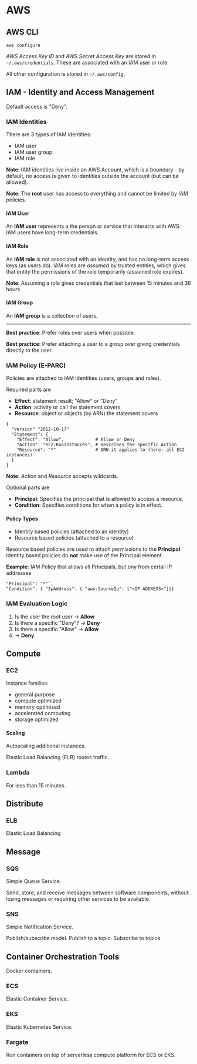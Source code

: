 # AWS

## AWS CLI

```
aws configure
```

*AWS Access Key ID* and *AWS Secret Access Key* are stored in
`~/.aws/credentials`. These are associated with an IAM user or role.

All other configuration is stored in `~/.aws/config`.


## IAM - Identity and Access Management

Default access is "Deny".

### IAM Identities

There are 3 types of IAM identities:

- IAM user
- IAM user group
- IAM role

**Note**: IAM identities live inside an AWS Account, which is a boundary - by
default, no access is given to identities outside the account (but can be
allowed).

**Note**: The **root** user has access to everything and cannot be limited by
IAM policies.

#### IAM User

An **IAM user** represents a the person or service that interacts with AWS. IAM
users have long-term credentials.

#### IAM Role

An **IAM role** is not associated with an identity, and has no long-term access
keys (as users do). IAM roles are *assumed* by trusted entities, which gives
that entity the permissions of the role temporarily (assumed role expires).

**Note**: Assuming a role gives credentials that last between 15 minutes and 36
hours.

#### IAM Group

An **IAM group** is a collection of users.

---

**Best practice**: Prefer roles over users when possible.

**Best practice**: Prefer attaching a user to a group over giving credentials
directly to the user.

### IAM Policy (E-PARC)

Policies are attached to IAM identities (users, groups and roles).

Required parts are

- **Effect**: statement result; "Allow" or "Deny"
- **Action**: activity or call the statement covers
- **Resource**: object or objects (by ARN) the statement covers

```
{
  "Version" "2012-10-17"
  "Statement": {
    "Effect": "Allow",            # Allow or Deny
    "Action": "ec2:RunInstances", # Describes the specific Action
    "Resource": "*"               # ARN it applies to (here: all EC2 instances)
  }
}
```

**Note**: *Action* and *Resource* accepts wildcards.

Optional parts are

- **Principal**: Specifies the principal that is allowed to access a resource.
- **Condition**: Specifies conditions for when a policy is in effect.

#### Policy Types

- Identity based policies (attached to an identity)
- Resource based policies (attached to a resource)

Resource based policies are used to attach permissions to the **Principal**.
Identity based policies do **not** make use of the Principal element.

**Example**: IAM Policy that allows all Principals, but ony from certail IP
addresses

```
"Principal": "*"`,
"Condition": { "IpAddress": { "aws:SourceIp": ["<IP ADDRESS>"]}}
```

### IAM Evaluation Logic

1. Is the user the root user   -> **Allow**
2. Is there a specific "Deny"? -> **Deny**
3. Is there a specific "Allow" -> **Allow**
4. -> **Deny**

## Compute

### EC2

Instance families:

- general purpose
- compute optimized
- memory optimized
- accelerated computing
- storage optimized

#### Scaling

Autoscaling additional instances.

Elastic Load Balancing (ELB) routes traffic.

### Lambda

For less than 15 minutes.

## Distribute

### ELB

Elastic Load Balancing 

## Message

### SQS

Simple Queue Service.

Send, store, and receive messages between software components, without losing
messages or requiring other services to be available.

### SNS

Simple Notification Service.

Publish/subscribe model. Publish to a topic. Subscribe to topics.

## Container Orchestration Tools

Docker containers.

### ECS

Elastic Container Service.

### EKS

Elastic Kubernetes Service.

### Fargate

Run containers on top of serverless compute platform for ECS or EKS.

